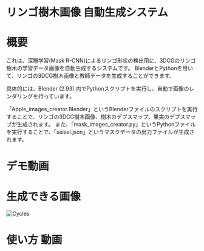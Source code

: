 # リンゴ樹木画像 自動生成システム
# 概要
これは、深層学習(Mask R-CNN)によるリンゴ形状の検出用に、3DCGのリンゴ樹木の学習データ画像を自動生成するシステムです。
BlenderとPythonを用いて、リンゴの3DCG樹木画像と教師データを生成することができます。

具体的には、Blender (2.93) 内でPythonスクリプトを実行し、自動で画像のレンダリングを行っています。

「Apple_images_creator.Blender」というBlenderファイルのスクリプトを実行することで、リンゴの3DCG樹木画像、樹木のデプスマップ、果実のデプスマップが生成されます。
また、「mask_images_creator.py」というPythonファイルを実行することで、「seisei.json」というマスクデータの出力ファイルが生成されます。


# デモ動画

# 生成できる画像
![Cycles](https://user-images.githubusercontent.com/98790632/154609642-a3ea4864-92b6-466e-af3c-151c2f581357.png)

# 使い方 動画

